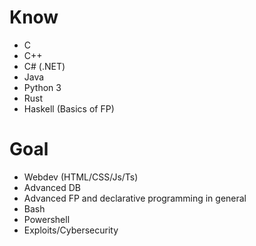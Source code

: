 # Know
- C
- C++
- C# (.NET)
- Java
- Python 3
- Rust
- Haskell (Basics of FP)

# Goal
- Webdev (HTML/CSS/Js/Ts)
- Advanced DB
- Advanced FP and declarative programming in general
- Bash
- Powershell
- Exploits/Cybersecurity
